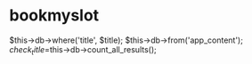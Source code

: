 # bookmyslot

$this->db->where('title', $title);
$this->db->from('app_content');
$check_title=$this->db->count_all_results();